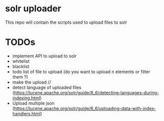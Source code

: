 # solr uploader

This repo will contain the scripts used to upload files to solr

# TODOs

* implement API to upload to solr
* whitelist
* blacklist
* todo list of file to upload (do you want to upload n elements or filter them ?)
* make the upload //
* detect language of uploaded files (https://lucene.apache.org/solr/guide/8_6/detecting-languages-during-indexing.html)
* Upload multiple json (https://lucene.apache.org/solr/guide/6_6/uploading-data-with-index-handlers.html)